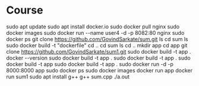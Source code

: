 # Course
sudo apt update
sudo apt install docker.io
sudo docker pull nginx
sudo docker images
sudo docker run --name user4 -d -p 8082:80 nginx
sudo docker ps
git clone https://github.com/GovindSarkate/sum.git
ls
cd sum
ls
sudo docker build -t "dockerfile"
cd ..
cd sum
ls
cd ..
mkdir app
cd app
git clone https://github.com/GovindSarkate/sum1.git
sudo docker build -t app .
docker --version
sudo docker build -t app .
sudo docker build -t app .
sudo docker build -t app
sudo docker build -t app .
sudo docker run -d -p 8000:8000 app
sudo docker ps
sudo docker images
docker run app
docker run sum1
sudo apt install g++
g++ sum.cpp
./a.out
